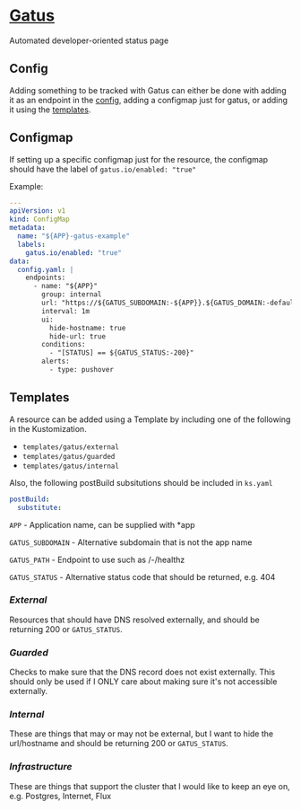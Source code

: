 # [Gatus](https://github.com/TwiN/gatus)

Automated developer-oriented status page

## Config

Adding something to be tracked with Gatus can either be done with adding it as an endpoint in the [config](app/resources/config.yaml), adding a configmap just for gatus, or adding it using the [templates](../../../components/gatus/).

## Configmap

If setting up a specific configmap just for the resource, the configmap should have the label of `gatus.io/enabled: "true"`

Example:

```yaml
---
apiVersion: v1
kind: ConfigMap
metadata:
  name: "${APP}-gatus-example"
  labels:
    gatus.io/enabled: "true"
data:
  config.yaml: |
    endpoints:
      - name: "${APP}"
        group: internal
        url: "https://${GATUS_SUBDOMAIN:-${APP}}.${GATUS_DOMAIN:-default.domain}"
        interval: 1m
        ui:
          hide-hostname: true
          hide-url: true
        conditions:
          - "[STATUS] == ${GATUS_STATUS:-200}"
        alerts:
          - type: pushover
```

## Templates

A resource can be added using a Template by including one of the following in the Kustomization.

- `templates/gatus/external`
- `templates/gatus/guarded`
- `templates/gatus/internal`

Also, the following postBuild subsitutions should be included in `ks.yaml`

```yaml
postBuild:
  substitute:
```

`APP` - Application name, can be supplied with \*app

`GATUS_SUBDOMAIN` - Alternative subdomain that is not the app name

`GATUS_PATH` - Endpoint to use such as /-/healthz

`GATUS_STATUS` - Alternative status code that should be returned, e.g. 404

### _External_

Resources that should have DNS resolved externally, and should be returning 200 or `GATUS_STATUS`.

### _Guarded_

Checks to make sure that the DNS record does not exist externally. This should only be used if I ONLY care about making sure it's not accessible externally.

### _Internal_

These are things that may or may not be external, but I want to hide the url/hostname and should be returning 200 or `GATUS_STATUS`.

### _Infrastructure_

These are things that support the cluster that I would like to keep an eye on, e.g. Postgres, Internet, Flux
